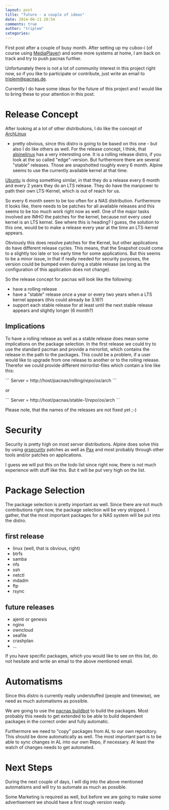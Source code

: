 ```yaml
---
layout: post
title: "future - a couple of ideas"
date: 2014-06-11 20:54
comments: true
author: "triplem"
categories:
---
```


First post after a couple of busy month. After setting up my cubox-i (of course using
[MediaPlayer](http://petemanchester.github.io/MediaPlayer/)) and some more systems
at home, I am back on track and try to push pacnas further.

Unfortunately there is not a lot of community interest in this project right now, so
if you like to participate or contribute, just write an email to <triplem@pacnas.de>.

Currently I do have some ideas for the future of this project and I would like to
bring these to your attention in this post.

# Release Concept

After looking at a lot of other distributions, I do like the concept of [ArchLinux](http://www.archlinux.org)
- pretty obvious, since this distro is going to be based on this one - but also
I do like others as well. For the release concept, I think, that [alpinelinux](http://alpinelinux.org/)
has a very interesting one. It is a rolling release distro, if you look at the so
called "edge"-version. But furthermore there are several "stable" releases. Those
are snapshotted roughly every 6 month. Alpine seems to use the currently available
kernel at that time.

[Ubuntu](http://www.ubuntu.com/) is doing something similar, in that they do a
release every 6 month and every 2 years they do an LTS release. They do have the
manpower to path their own LTS-Kernel, which is out of reach for us.

So every 6 month seem to be too often for a NAS distribution. Furthermore it looks
like, there needs to be patches for all available releases and this seems to be
too much work right now as well. One of the major tasks involved are IMHO the patches
for the kernel, because not every used kernel is an LTS kernel. See where this is
heading? I guess, the solution to this one, would be to make a release every year
at the time an LTS-kernel appears.

Obviously this does resolve patches for the Kernel, but other applications do have
different release cycles. This means, that the Snapshot could come to a slightly
too late or too early time for some applications. But this seems to be a minor
issue, in that if really needed for security purposes, the version could be bumped
even during a stable release (as long as the configuration of this application does
not change).

So the release concept for pacnas will look like the following:

* have a rolling release
* have a "stable" release once a year or every two years when a LTS kernel appears
(this could already be 3.16?)
* support each stable release for at least until the next stable release appears and
slightly longer (6 month?)

## Implications

To have a rolling release as well as a stable release does mean some implications
on the package selection. In the first release we could try to use the standard
pacman and provide a mirrorlist, which contains the release in the path to the
packages. This could be a problem, if a user would like to upgrade from one release
to another or to the rolling release. Therefor we could provide different mirrorlist-files
which contain a line like this:

´´´
Server = http://host/pacnas/rolling/$repo/os/$arch
´´´

or

´´´
Server = http://host/pacnas/stable-1/$repo/os/$arch
´´´

Please note, that the names of the releases are not fixed yet ;-)

# Security

Security is pretty high on most server distributions. Alpine does solve this by
using [grsecurity](http://grsecurity.net/) patches as well as [Pax](http://pax.grsecurity.net/)
and most probably through other tools and/or patches on applications.

I guess we will put this on the todo list since right now, there is not much experience
with stuff like this. But it will be put very high on the list.

# Package Selection

The package selection is pretty important as well. Since there are not much contributions
right now, the package selection will be very stripped. I gather, that the most
important packages for a NAS system will be put into the distro.

## first release

* linux (well, that is obvious, right)
* btrfs
* samba
* nfs
* ssh
* netctl
* mdadm
* ftp
* rsync

## future releases

* ajenti or genesis
* nginx
* owncloud
* seafile
* crashplan
* ...

If you have specific packages, which you would like to see on this list, do not
hesitate and write an email to the above mentioned email.

# Automatisms

Since this distro is currently really understuffed (people and timewise), we need
as much automatisms as possible.

We are going to use the [pacnas buildbot](http://build.pacnas.de) to build the
packages. Most probably this needs to get extended to be able to build dependent
packages in the correct order and fully automatic.

Furthermore we need to "copy" packages from AL to our own repository. This should
be done automatically as well. The most important part is to be able to sync changes
in AL into our own Repo, if necessary. At least the watch of changes needs to get
automated.

# Next Steps

During the next couple of days, I will dig into the above mentioned automatisms
and will try to automate as much as possible.

Some Marketing is required as well, but before we are going to make some advertisement
we should have a first rough version ready.

